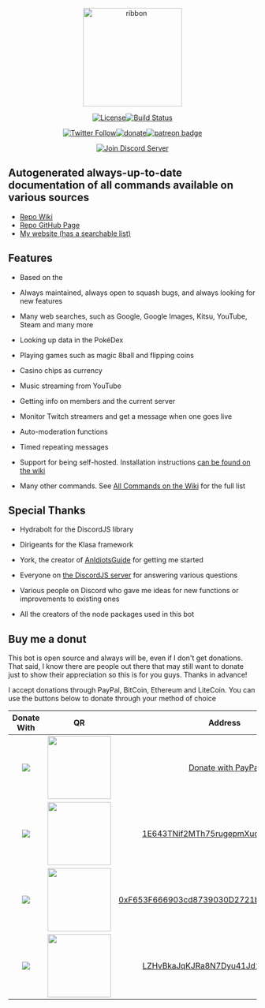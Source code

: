 <div align="center">

  <p>
  <a href="https://favware.tech/ribbon"><img src="https://storage.googleapis.com/data-sunlight-146313.appspot.com/website-header-backdrops/ribbon.png" height="200" alt="ribbon"/></a>
  </p>

  <p>
   <a href="https://github.com/Favna/Ribbon/blob/master/LICENSE.md"><img src="https://img.shields.io/github/license/favna/ribbon.svg?style=flat-square" alt="License"></a><!--
  --><a href="https://circleci.com/gh/favware/speedtest/tree/master"><img src="https://img.shields.io/circleci/project/github/favware/speedtest/master.svg?style=flat-square" alt="Build Status" title="Build Status" /></a>
  </p>
  <p>
<a href="https://twitter.com/favna_"><img src="https://img.shields.io/twitter/follow/espadrine.svg?style=flat-square&label=Follow" alt="Twitter Follow"></a><!--
--><a href="https://www.paypal.com/cgi-bin/webscr?cmd=_s-xclick&hosted_button_id=XMAYCF9SDHZ34"><img src="https://img.shields.io/badge/Donate-PayPal-547ab8.svg?style=flat-square" alt="donate" title="Donate with PayPal" /></a><!--
--><a href="https://www.patreon.com/bePatron?u=9336537"><img src="https://img.shields.io/badge/Patreon-Donate-Orange.svg?logo=patreon&logoColor=white&colorB=000000&colorA=F96854&longCache=true&style=flat-square&link=https://www.patreon.com/bePatron?u=9336537" alt="patreon badge" title="Become a Patron"></a>
  </p>

  <p>
    <a href="https://favware.tech/redirect/server"><img src="https://discordapp.com/api/guilds/512303595966824458/widget.png?style=banner2" alt="Join Discord Server"/></a>
  </p>
</div>

## Autogenerated always-up-to-date documentation of all commands available on various sources

- [Repo Wiki](https://github.com/favna/ribbon/wiki/All-Commands)
- [Repo GitHub Page](https://favna.github.io/ribbon/)
- [My website (has a searchable list)](https://favware.tech/ribbon)


## Features

- Based on the

- Always maintained, always open to squash bugs, and always looking for new features

- Many web searches, such as Google, Google Images, Kitsu, YouTube, Steam and many more

- Looking up data in the PokéDex

- Playing games such as magic 8ball and flipping coins

- Casino chips as currency

- Music streaming from YouTube

- Getting info on members and the current server

- Monitor Twitch streamers and get a message when one goes live

- Auto-moderation functions

- Timed repeating messages

- Support for being self-hosted. Installation instructions [can be found on the wiki](https://github.com/favna/ribbon/wiki/Self-hosting-Installation)

- Many other commands. See [All Commands on the Wiki](https://github.com/favna/ribbon/wiki/All-Commands) for the full list

## Special Thanks

- Hydrabolt for the DiscordJS library

- Dirigeants for the Klasa framework

- York, the creator of [AnIdiotsGuide](https://anidiots.guide/) for getting me started

- Everyone on [the DiscordJS server](https://discord.gg/bRCvFy9) for answering various questions

- Various people on Discord who gave me ideas for new functions or improvements to existing ones

- All the creators of the node packages used in this bot

## Buy me a donut

This bot is open source and always will be, even if I don't get donations. That said, I know there are people out there that may still want to donate just to show their appreciation so this is for you guys. Thanks in advance!

I accept donations through PayPal, BitCoin, Ethereum and LiteCoin. You can use the buttons below to donate through your method of choice

|Donate With|QR|Address|
|:---:|:---:|:---:|
<a href="https://www.paypal.com/cgi-bin/webscr?cmd=_s-xclick&hosted_button_id=XMAYCF9SDHZ34"><img src="https://storage.googleapis.com/data-sunlight-146313.appspot.com/ribbon/paypaldonate.png"></a>|<a href="https://www.paypal.com/cgi-bin/webscr?cmd=_s-xclick&hosted_button_id=XMAYCF9SDHZ34"><img src="https://storage.googleapis.com/data-sunlight-146313.appspot.com/ribbon/paypalqr.png" width="128"></a>|[Donate with PayPal](https://www.paypal.com/cgi-bin/webscr?cmd=_s-xclick&hosted_button_id=XMAYCF9SDHZ34)|
<img src="https://storage.googleapis.com/data-sunlight-146313.appspot.com/ribbon/bitcoindonate.png">|<img src="https://storage.googleapis.com/data-sunlight-146313.appspot.com/ribbon/bitcoinqr.png" width="128">|<a href="bitcoin:1E643TNif2MTh75rugepmXuq35Tck4TnE5?amount=0.01&label=favware%27%20Ribbon%20Discord%20Bot">1E643TNif2MTh75rugepmXuq35Tck4TnE5</a>|
<img src="https://storage.googleapis.com/data-sunlight-146313.appspot.com/ribbon/ethereumdonate.png">|<img src="https://storage.googleapis.com/data-sunlight-146313.appspot.com/ribbon/ethereumqr.png" width="128">|<a href="ethereum:0xF653F666903cd8739030D2721bF01095896F5D6E?amount=0.01&label=favware%27%20Ribbon%20Discord%20Bot">0xF653F666903cd8739030D2721bF01095896F5D6E</a>|
<img src="https://storage.googleapis.com/data-sunlight-146313.appspot.com/ribbon/litecoindonate.png">|<img src="https://storage.googleapis.com/data-sunlight-146313.appspot.com/ribbon/litecoinqr.png" width="128">|<a href="litecoin:LZHvBkaJqKJRa8N7Dyu41Jd1PDBAofCik6?amount=0.01&label=favware%27%20Ribbon%20Discord%20Bot">LZHvBkaJqKJRa8N7Dyu41Jd1PDBAofCik6</a>|
